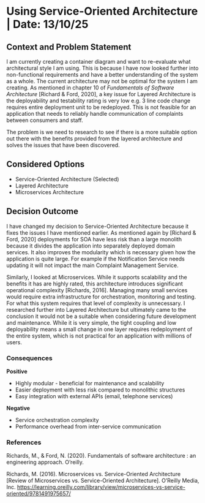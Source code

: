 # Using Service-Oriented Architecture | Date: 13/10/25

## Context and Problem Statement
I am currently creating a container diagram and want to re-evaluate what architectural style I am using. This is because I have now looked further into non-functional requirements and have a better understanding
of the system as a whole.
The current architecture may not be optimal for the system I am creating. As mentioned in chapter 10 of *Fundamentals of Software Architecture* [Richard & Ford, 2020],  a key issue for Layered Architecture is the deployability and testability rating is very low e.g. 3 line code change requires entire deployment unit to be redeployed. This is not feasible for an application that needs to reliably handle communication of complaints between consumers and staff.

The problem is we need to research to see if there is a more suitable option out there with the benefits provided from the layered architecture and solves the issues that have been discovered.

## Considered Options

* Service-Oriented Architecture (Selected)
* Layered Architecture
* Microservices Architecture

## Decision Outcome
I have changed my decision to Service-Oriented Architecture because it fixes the issues I have mentioned earlier. As mentioned again by [Richard & Ford, 2020] deployments for SOA have less risk than a large monolith because it divides the application into separately deployed domain services. It also improves the modularity which is necessary given how the application is quite large. For example if the Notification Service needs updating it will not impact the main Complaint Management Service.

Similarly, I looked at Microservices. While it supports scalability and the benefits it has are highly rated, this architecture introduces significant operational complexity [Richards, 2016]. Managing many small services would require extra infrastructure for orchestration, monitoring and testing. For what this system requires that level of complexity is unnecessary.
I researched further into Layered Architecture but ultimately came to the conclusion it would not be a suitable when considering future development and maintenance. While it is very simple, the tight coupling and low deployability means a small change in one layer requires redeployment of the entire system, which is not practical for an application with millions of users.

### Consequences
**Positive**
* Highly modular - beneficial for maintenance and scalability
* Easier deployment with less risk compared to monolithic structures
* Easy integration with external APIs (email, telephone services)

**Negative**
* Service orchestration complexity
* Performance overhead from inter-service communication

### References
Richards, M., & Ford, N. (2020). Fundamentals of software architecture : an engineering approach. O’reilly.

Richards, M. (2016). Microservices vs. Service-Oriented Architecture [Review of Microservices vs. Service-Oriented Architecture]. O’Reilly Media, Inc. https://learning.oreilly.com/library/view/microservices-vs-service-oriented/9781491975657/
